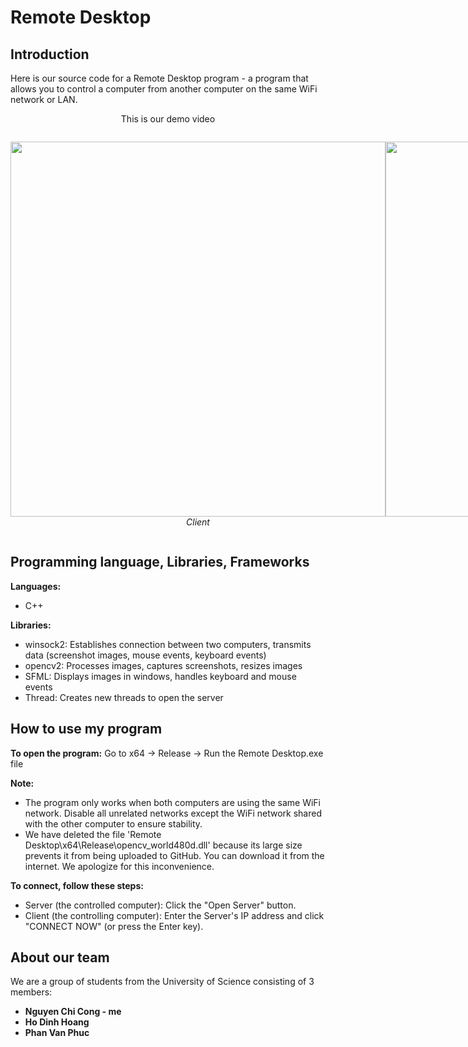 # Remote Desktop

## Introduction

 Here is our source code for a Remote Desktop program - a program that allows you to control a computer from another computer on the same WiFi network or LAN.

<p align="center">
  This is our demo video
</p>

<div style="display: flex; justify-content: space-around;">
<p align="center">
  <img src="./Video Demo/Video Demo/Phía-Client.gif" width=600><br/>
  <i>Client</i>
</p>

<p align="center">
  <img src="./Video Demo/Video Demo/Phía-Server.gif" width=600><br/>
  <i>Server</i>
</p>

 </div>

## Programming language, Libraries, Frameworks
**Languages:**
* C++

**Libraries:**
* winsock2: Establishes connection between two computers, transmits data (screenshot images, mouse events, keyboard events)
* opencv2: Processes images, captures screenshots, resizes images
* SFML: Displays images in windows, handles keyboard and mouse events
* Thread: Creates new threads to open the server

## How to use my program

**To open the program:**
Go to x64 -> Release -> Run the Remote Desktop.exe file

**Note:** 
* The program only works when both computers are using the same WiFi network. Disable all unrelated networks except the WiFi network shared with the other computer to ensure stability.
* We have deleted the file 'Remote Desktop\x64\Release\opencv_world480d.dll' because its large size prevents it from being uploaded to GitHub. You can download it from the internet. We apologize for this inconvenience.

**To connect, follow these steps:**

* Server (the controlled computer): Click the "Open Server" button.
* Client (the controlling computer): Enter the Server's IP address and click "CONNECT NOW" (or press the Enter key).

## About our team
We are a group of students from the University of Science consisting of 3 members:
* **Nguyen Chi Cong - me**
* **Ho Dinh Hoang**
* **Phan Van Phuc** 


 











